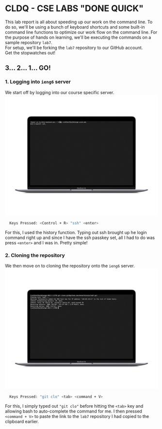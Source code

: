 # CLDQ - CSE LABS "DONE QUICK"
This lab report is all about speeding up our work on the command line. To do so, we'll be using a bunch of keyboard shortcuts and some built-in command
line functions to optimize our work flow on the command line. For the purpose of hands on learning, we'll be executing the commands on a sample repository `lab7`.\
For setup, we'll be forking the `lab7` repository to our GitHub account.\
Get the stopwatches out!
## 3... 2... 1... GO!
### 1. Logging into `ieng6` server
We start off by logging into our course specific server.
![Image](S1.jpg)
```bash
  Keys Pressed: <Control + R> "ssh" <enter>
```
For this, I used the history function. Typing out ssh brought up he login command right up and since I have the ssh passkey set, all I had to do was press `<enter>` and I was in. Pretty simple!
### 2. Cloning the repository
We then move on to cloning the repository onto the `ieng6` server.
![Image](S2.jpg)
```bash
  Keys Pressed: "git clo" <tab> <command + V>
```
For this, I simply typed out `"git clo"` before hitting the `<tab>` key and allowing bash to auto-complete the command for me. I then pressed `<command + V>` to paste the link to the `lab7` repository I had copied to the clipboard earlier.
  
